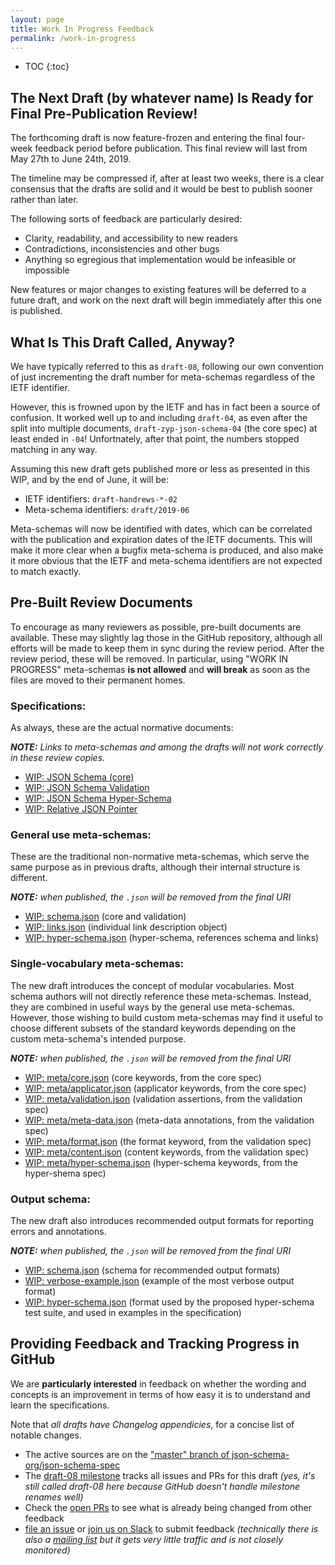 ```yaml
---
layout: page
title: Work In Progress Feedback
permalink: /work-in-progress
---
```


* TOC
{:toc}

## The Next Draft (by whatever name) Is Ready for Final Pre-Publication Review!

The forthcoming draft is now feature-frozen and entering the final four-week feedback
period before publication.  This final review will last from May 27th to June 24th, 2019.

The timeline may be compressed if, after at least two weeks, there is a clear consensus that
the drafts are solid and it would be best to publish sooner rather than later.

The following sorts of feedback are particularly desired:

* Clarity, readability, and accessibility to new readers
* Contradictions, inconsistencies and other bugs
* Anything so egregious that implementation would be infeasible or impossible

New features or major changes to existing features will be deferred to a future draft,
and work on the next draft will begin immediately after this one is published.

## What Is This Draft Called, Anyway?

We have typically referred to this as `draft-08`, following our own convention of just
incrementing the draft number for meta-schemas regardless of the IETF identifier.

However, this is frowned upon by the IETF and has in fact been a source of confusion.
It worked well up to and including `draft-04`, as even after the split into multiple
documents, `draft-zyp-json-schema-04` (the core spec) at least ended in `-04`!
Unfortnately, after that point, the numbers stopped matching in any way.

Assuming this new draft gets published more or less as presented in this WIP,
and by the end of June, it will be:

* IETF identifiers: `draft-handrews-*-02`
* Meta-schema identifiers: `draft/2019-06`

Meta-schemas will now be identified with dates, which can be correlated with the publication
and expiration dates of the IETF documents.  This will make it more clear when a bugfix
meta-schema is produced, and also make it more obvious that the IETF and meta-schema identifiers
are not expected to match exactly.

## Pre-Built Review Documents

To encourage as many reviewers as possible, pre-built documents are available.  These may
slightly lag those in the GitHub repository, although all efforts will be made to keep them
in sync during the review period.  After the review period, these will be removed.  In particular,
using "WORK IN PROGRESS" meta-schemas **is not allowed** and **will break** as soon as the files
are moved to their permanent homes.

### Specifications:

As always, these are the actual normative documents:

_**NOTE:** Links to meta-schemas and among the drafts will not work correctly in these review copies._

* [WIP: JSON Schema (core)](/work-in-progress/WIP-jsonschema-core.html)
* [WIP: JSON Schema Validation](/work-in-progress/WIP-jsonschema-validation.html)
* [WIP: JSON Schema Hyper-Schema](/work-in-progress/WIP-jsonschema-hyperschema.html)
* [WIP: Relative JSON Pointer](/work-in-progress/WIP-relative-json-pointer.html)

### General use meta-schemas:

These are the traditional non-normative meta-schemas, which serve the same purpose as
in previous drafts, although their internal structure is different.

_**NOTE:** when published, the `.json` will be removed from the final URI_

* [WIP: schema.json](/work-in-progress/WIP-schema.json) (core and validation)
* [WIP: links.json](/work-in-progress/WIP-links.json) (individual link description object)
* [WIP: hyper-schema.json](/work-in-progress/WIP-hyper-schema.json) (hyper-schema, references schema and links)

### Single-vocabulary meta-schemas:

The new draft introduces the concept of modular vocabularies.  Most schema authors will not directly
reference these meta-schemas.  Instead, they are combined in useful ways by the general use meta-schemas.
However, those wishing to build custom meta-schemas may find it useful to choose different subsets of
the standard keywords depending on the custom meta-schema's intended purpose.

_**NOTE:** when published, the `.json` will be removed from the final URI_

* [WIP: meta/core.json](/work-in-progress/meta/WIP-core.json) (core keywords, from the core spec)
* [WIP: meta/applicator.json](/work-in-progress/meta/WIP-applicator.json) (applicator keywords, from the core spec)
* [WIP: meta/validation.json](/work-in-progress/meta/WIP-validation.json) (validation assertions, from the validation spec)
* [WIP: meta/meta-data.json](/work-in-progress/meta/WIP-meta-data.json) (meta-data annotations, from the validation spec)
* [WIP: meta/format.json](/work-in-progress/meta/WIP-format.json) (the format keyword, from the validation spec)
* [WIP: meta/content.json](/work-in-progress/meta/WIP-content.json) (content keywords, from the validation spec)
* [WIP: meta/hyper-schema.json](/work-in-progress/meta/WIP-hyper-schema.json) (hyper-schema keywords, from the hyper-shema spec)

### Output schema:

The new draft also introduces recommended output formats for reporting errors and annotations.

_**NOTE:** when published, the `.json` will be removed from the final URI_

* [WIP: schema.json](/work-in-progress/output/WIP-schema.json) (schema for recommended output formats)
* [WIP: verbose-example.json](/work-in-progress/output/WIP-verbose-example.json) (example of the most verbose output format)
* [WIP: hyper-schema.json](/work-in-progress/output/WIP-hyper-schema.json) (format used by the proposed hyper-schema test suite, and used in examples in the specification)

## Providing Feedback and Tracking Progress in GitHub

We are **particularly interested** in feedback on whether the wording and concepts is an
improvement in terms of how easy it is to understand and learn the specifications.

Note that _all drafts have Changelog appendicies_, for a concise list of notable changes.

* The active sources are on the
["master" branch of json-schema-org/json-schema-spec](https://github.com/json-schema-org/json-schema-spec)
* The [draft-08 milestone](https://github.com/json-schema-org/json-schema-spec/milestone/6)
  tracks all issues and PRs for this draft
  _(yes, it's still called draft-08 here because GitHub doesn't handle milestone renames well)_
* Check the [open PRs](https://github.com/json-schema-org/json-schema-spec/pulls)
  to see what is already being changed from other feedback
* [file an issue](https://github.com/json-schema-org/json-schema-spec/issues/new?milestone=draft-08)
  or [join us on Slack](https://join.slack.com/t/json-schema/shared_invite/enQtMjk1NDcyNDI2NTAwLTcyYmYwMjdmMmUxNzZjYzIxNGU2YjdkNzdlOGZiNjIwNDI2M2Y3NmRkYjA4YmMwODMwYjgyOTFlNWZjZjAyNjg) to submit feedback
  _(technically there is also a [mailing list](https://groups.google.com/forum/#!forum/json-schema) but it gets very little traffic and is not closely monitored)_

